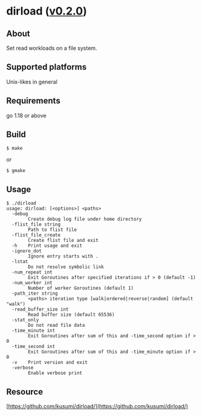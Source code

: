dirload ([v0.2.0](https://github.com/kusumi/dirload/releases/tag/v0.2.0))
========

## About

Set read workloads on a file system.

## Supported platforms

Unix-likes in general

## Requirements

go 1.18 or above

## Build

    $ make

or

    $ gmake

## Usage

    $ ./dirload
    usage: dirload: [<options>] <paths>
      -debug
            Create debug log file under home directory
      -flist_file string
            Path to flist file
      -flist_file_create
            Create flist file and exit
      -h    Print usage and exit
      -ignore_dot
            Ignore entry starts with .
      -lstat
            Do not resolve symbolic link
      -num_repeat int
            Exit Goroutines after specified iterations if > 0 (default -1)
      -num_worker int
            Number of worker Goroutines (default 1)
      -path_iter string
            <paths> iteration type [walk|ordered|reverse|random] (default "walk")
      -read_buffer_size int
            Read buffer size (default 65536)
      -stat_only
            Do not read file data
      -time_minute int
            Exit Goroutines after sum of this and -time_second option if > 0
      -time_second int
            Exit Goroutines after sum of this and -time_minute option if > 0
      -v    Print version and exit
      -verbose
            Enable verbose print

## Resource

[https://github.com/kusumi/dirload/](https://github.com/kusumi/dirload/)

